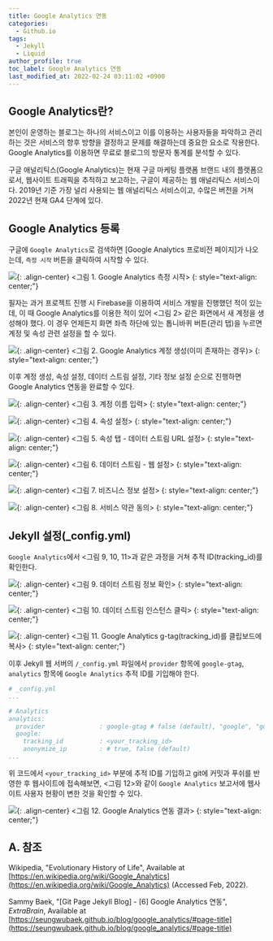 ```yaml
---
title: Google Analytics 연동
categories:
  - Github.io
tags:
  - Jekyll
  - Liquid
author_profile: true
toc_label: Google Analytics 연동
last_modified_at: 2022-02-24 03:11:02 +0900
---
```

## Google Analytics란?
본인이 운영하는 블로그는 하나의 서비스이고 이를 이용하는 사용자들을 파악하고 관리하는 것은 서비스의 향후 방향을 결정하고 문제를 해결하는데 중요한 요소로 작용한다. Google Analytics를 이용하면 무료로 블로그의 방문자 통계를 분석할 수 있다.

구글 애널리틱스(Google Analytics)는 현재 구글 마케팅 플랫폼 브랜드 내의 플랫폼으로서, 웹사이트 트래픽을 추적하고 보고하는, 구글이 제공하는 웹 애널리틱스 서비스이다. 2019년 기준 가장 널리 사용되는 웹 애널리틱스 서비스이고, 수많은 버전을 거쳐 2022년 현재 GA4 단계에 있다.

## Google Analytics 등록
구글에 `Google Analytics`로 검색하면 [Google Analytics 프로비전 페이지]가 나오는데, `측정 시작` 버튼을 클릭하여 시작할 수 있다.

![](https://drive.google.com/uc?export=view&id=1QghcB7JMPJRoTBjI3s_BtLTjH98AAMeP){: .align-center}
<그림 1. Google Analytics 측정 시작>
{: style="text-align: center;"}

필자는 과거 프로젝트 진행 시 Firebase을 이용하여 서비스 개발을 진행했던 적이 있는데, 이 때 Google Analytics를 이용한 적이 있어 <그림 2> 같은 화면에서 새 계정을 생성해야 했다. 이 경우 언제든지 화면 좌측 하단에 있는 톱니바퀴 버튼(관리 탭)을 누르면 계정 및 속성 관련 설정을 할 수 있다.

![](https://drive.google.com/uc?export=view&id=1xUeDxo_IDNMfP3N867LrVzga-vZgHPCP){: .align-center}
<그림 2. Google Analytics 계정 생성(이미 존재하는 경우)>
{: style="text-align: center;"}

이후 계정 생성, 속성 설정, 데이터 스트림 설정, 기타 정보 설정 순으로 진행하면 Google Analytics 연동을 완료할 수 있다.

![](https://drive.google.com/uc?export=view&id=1_xh__elw0-XnPv-7iQ9Bi3qCFeWhBJ_-){: .align-center}
<그림 3. 계정 이름 입력>
{: style="text-align: center;"}

![](https://drive.google.com/uc?export=view&id=1DKmin3xsrg0NTdvknwYGGZE-YgjFUmfQ){: .align-center}
<그림 4. 속성 설정>
{: style="text-align: center;"}

![](https://drive.google.com/uc?export=view&id=1MN6OqcNe_Dpnn5fSjB_GLHS76UXR6O73){: .align-center}
<그림 5. 속성 탭 - 데이터 스트림 URL 설정>
{: style="text-align: center;"}

![](https://drive.google.com/uc?export=view&id=1RdsCR0H--QjJb1CcrDzT2o8HPOHWKYcP){: .align-center}
<그림 6. 데이터 스트림 - 웹 설정>
{: style="text-align: center;"}

![](https://drive.google.com/uc?export=view&id=1fTD02_8JbIhue0EvkbCjZd-v-73cKEoW){: .align-center}
<그림 7. 비즈니스 정보 설정>
{: style="text-align: center;"}

![](https://drive.google.com/uc?export=view&id=1qLGEhv1gVcBAVf3BtbzmwPDBIjoxq2-Z){: .align-center}
<그림 8. 서비스 약관 동의>
{: style="text-align: center;"}

## Jekyll 설정(_config.yml)
`Google Analytics`에서 <그림 9, 10, 11>과 같은 과정을 거쳐 추적 ID(tracking_id)를 확인한다.

![](https://drive.google.com/uc?export=view&id=1IqSMvcAxLNi9sFtk3kUk93z3vFRQxbEX){: .align-center}
<그림 9. 데이터 스트림 정보 확인>
{: style="text-align: center;"}

![](https://drive.google.com/uc?export=view&id=1e3zm2PhtNnQxe-scZWUIBsUJUgrSkbJ2){: .align-center}
<그림 10. 데이터 스트림 인스턴스 클릭>
{: style="text-align: center;"}

![](https://drive.google.com/uc?export=view&id=1cMv7B5hw1e1VFhJCV_I3tPPCOm8wswmI){: .align-center}
<그림 11. Google Analytics g-tag(tracking_id)를 클립보드에 복사>
{: style="text-align: center;"}

이후 Jekyll 웹 서버의 `/_config.yml` 파일에서 `provider` 항목에 `google-gtag`, `analytics` 항목에 `Google Analytics` 추적 ID를 기입해야 한다.

```yml
# _config.yml
...

# Analytics
analytics:
  provider               : google-gtag # false (default), "google", "google-universal", "google-gtag", "custom"
  google:
    tracking_id          : <your_tracking_id>
    anonymize_ip         : # true, false (default)
...
```

위 코드에서 `<your_tracking_id>` 부분에 추적 ID를 기입하고 git에 커밋과 푸쉬를 반영한 후 웹사이트에 접속해보면, <그림 12>와 같이 `Google Analytics` 보고서에 웹사이트 사용자 현황이 변한 것을 확인할 수 있다.

![](https://drive.google.com/uc?export=view&id=1rV6ede-hRgYU3PeDVglyF5n_ypX2HdbF){: .align-center}
<그림 12. Google Analytics 연동 결과>
{: style="text-align: center;"}

## A. 참조
Wikipedia, "Evolutionary History of Life", Available at [https://en.wikipedia.org/wiki/Google_Analytics](https://en.wikipedia.org/wiki/Google_Analytics) (Accessed Feb, 2022).

Sammy Baek, "[Git Page Jekyll Blog] - [6] Google Analytics 연동", *ExtraBrain*, Available at [https://seungwubaek.github.io/blog/google_analytics/#page-title](https://seungwubaek.github.io/blog/google_analytics/#page-title)